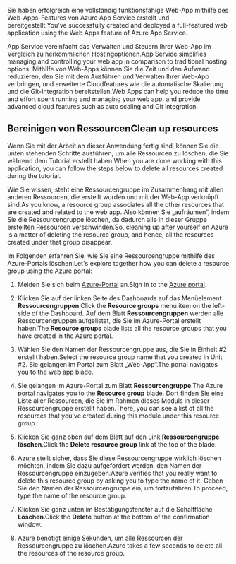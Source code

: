 <span data-ttu-id="f175e-101">Sie haben erfolgreich eine vollständig funktionsfähige Web-App mithilfe des Web-Apps-Features von Azure App Service erstellt und bereitgestellt.</span><span class="sxs-lookup"><span data-stu-id="f175e-101">You've successfully created and deployed a full-featured web application using the Web Apps feature of Azure App Service.</span></span>

<span data-ttu-id="f175e-102">App Service vereinfacht das Verwalten und Steuern Ihrer Web-App im Vergleich zu herkömmlichen Hostingoptionen.</span><span class="sxs-lookup"><span data-stu-id="f175e-102">App Service simplifies managing and controlling your web app in comparison to traditional hosting options.</span></span> <span data-ttu-id="f175e-103">Mithilfe von Web-Apps können Sie die Zeit und den Aufwand reduzieren, den Sie mit dem Ausführen und Verwalten Ihrer Web-App verbringen, und erweiterte Cloudfeatures wie die automatische Skalierung und die Git-Integration bereitstellen.</span><span class="sxs-lookup"><span data-stu-id="f175e-103">Web Apps can help you reduce the time and effort spent running and managing your web app, and provide advanced cloud features such as auto scaling and Git integration.</span></span>

## <a name="clean-up-resources"></a><span data-ttu-id="f175e-104">Bereinigen von Ressourcen</span><span class="sxs-lookup"><span data-stu-id="f175e-104">Clean up resources</span></span>

<span data-ttu-id="f175e-105">Wenn Sie mit der Arbeit an dieser Anwendung fertig sind, können Sie die unten stehenden Schritte ausführen, um alle Ressourcen zu löschen, die Sie während dem Tutorial erstellt haben.</span><span class="sxs-lookup"><span data-stu-id="f175e-105">When you are done working with this application, you can follow the steps below to delete all resources created during the tutorial.</span></span>

<span data-ttu-id="f175e-106">Wie Sie wissen, steht eine Ressourcengruppe im Zusammenhang mit allen anderen Ressourcen, die erstellt wurden und mit der Web-App verknüpft sind.</span><span class="sxs-lookup"><span data-stu-id="f175e-106">As you know, a resource group associates all the other resources that are created and related to the web app.</span></span> <span data-ttu-id="f175e-107">Also können Sie „aufräumen“, indem Sie die Ressourcengruppe löschen, da dadurch alle in dieser Gruppe erstellten Ressourcen verschwinden.</span><span class="sxs-lookup"><span data-stu-id="f175e-107">So, cleaning up after yourself on Azure is a matter of deleting the resource group, and hence, all the resources created under that group disappear.</span></span>

<span data-ttu-id="f175e-108">Im Folgenden erfahren Sie, wie Sie eine Ressourcengruppe mithilfe des Azure-Portals löschen:</span><span class="sxs-lookup"><span data-stu-id="f175e-108">Let's explore together how you can delete a resource group using the Azure portal:</span></span>

1. <span data-ttu-id="f175e-109">Melden Sie sich beim [Azure-Portal](https://portal.azure.com/?azure-portal=true) an.</span><span class="sxs-lookup"><span data-stu-id="f175e-109">Sign in to the [Azure portal](https://portal.azure.com/?azure-portal=true).</span></span>

1. <span data-ttu-id="f175e-110">Klicken Sie auf der linken Seite des Dashboards auf das Menüelement **Ressourcengruppen**.</span><span class="sxs-lookup"><span data-stu-id="f175e-110">Click the **Resource groups** menu item on the left-side of the Dashboard.</span></span> <span data-ttu-id="f175e-111">Auf dem Blatt **Ressourcengruppen** werden alle Ressourcengruppen aufgelistet, die Sie im Azure-Portal erstellt haben.</span><span class="sxs-lookup"><span data-stu-id="f175e-111">The **Resource groups** blade lists all the resource groups that you have created in the Azure portal.</span></span>

1. <span data-ttu-id="f175e-112">Wählen Sie den Namen der Ressourcengruppe aus, die Sie in Einheit #2 erstellt haben.</span><span class="sxs-lookup"><span data-stu-id="f175e-112">Select the resource group name that you created in Unit #2.</span></span> <span data-ttu-id="f175e-113">Sie gelangen im Portal zum Blatt „Web-App“.</span><span class="sxs-lookup"><span data-stu-id="f175e-113">The portal navigates you to the web app blade.</span></span>

1. <span data-ttu-id="f175e-114">Sie gelangen im Azure-Portal zum Blatt **Ressourcengruppe**.</span><span class="sxs-lookup"><span data-stu-id="f175e-114">The Azure portal navigates you to the **Resource group** blade.</span></span> <span data-ttu-id="f175e-115">Dort finden Sie eine Liste aller Ressourcen, die Sie im Rahmen dieses Moduls in dieser Ressourcengruppe erstellt haben.</span><span class="sxs-lookup"><span data-stu-id="f175e-115">There, you can see a list of all the resources that you've created during this module under this resource group.</span></span>

1. <span data-ttu-id="f175e-116">Klicken Sie ganz oben auf dem Blatt auf den Link **Ressourcengruppe löschen**.</span><span class="sxs-lookup"><span data-stu-id="f175e-116">Click the **Delete resource group** link at the top of the blade.</span></span>

1. <span data-ttu-id="f175e-117">Azure stellt sicher, dass Sie diese Ressourcengruppe wirklich löschen möchten, indem Sie dazu aufgefordert werden, den Namen der Ressourcengruppe einzugeben.</span><span class="sxs-lookup"><span data-stu-id="f175e-117">Azure verifies that you really want to delete this resource group by asking you to type the name of it.</span></span> <span data-ttu-id="f175e-118">Geben Sie den Namen der Ressourcengruppe ein, um fortzufahren.</span><span class="sxs-lookup"><span data-stu-id="f175e-118">To proceed, type the name of the resource group.</span></span>

1. <span data-ttu-id="f175e-119">Klicken Sie ganz unten im Bestätigungsfenster auf die Schaltfläche **Löschen**.</span><span class="sxs-lookup"><span data-stu-id="f175e-119">Click the **Delete** button at the bottom of the confirmation window.</span></span>

1. <span data-ttu-id="f175e-120">Azure benötigt einige Sekunden, um alle Ressourcen der Ressourcengruppe zu löschen.</span><span class="sxs-lookup"><span data-stu-id="f175e-120">Azure takes a few seconds to delete all the resources of the resource group.</span></span>
